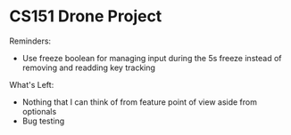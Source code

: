 # CS151 Drone Project

Reminders: 

- Use freeze boolean for managing input during the 5s freeze instead of removing and readding key tracking

What's Left:

- Nothing that I can think of from feature point of view aside from optionals
- Bug testing
